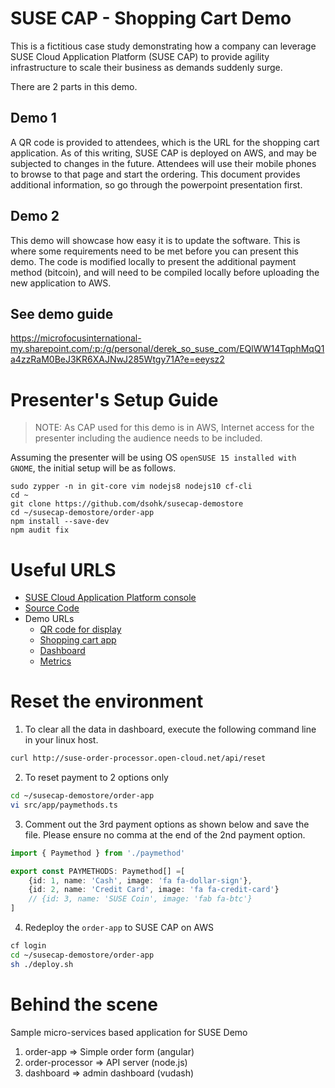 # SUSE CAP - Shopping Cart Demo

This is a fictitious case study demonstrating how a company can leverage SUSE Cloud Application Platform (SUSE CAP) to provide agility infrastructure to scale their business as demands suddenly surge.

There are 2 parts in this demo.

## Demo 1

A QR code is provided to attendees, which is the URL for the shopping cart application. As of this writing, SUSE CAP is deployed on AWS, and may be subjected to changes in the future.
Attendees will use their mobile phones to browse to that page and start the ordering.
This document provides additional information, so go through the powerpoint presentation first.

## Demo 2

This demo will showcase how easy it is to update the software.
This is where some requirements need to be met before you can present this demo. The code is modified locally to present the additional payment method (bitcoin), and will need to be compiled locally before uploading the new application to AWS.

## See demo guide

https://microfocusinternational-my.sharepoint.com/:p:/g/personal/derek_so_suse_com/EQlWW14TqphMqQ1a4zzRaM0BeJ3KR6XAJNwJ285Wtgy71A?e=eeysz2


# Presenter's Setup Guide

> NOTE: As CAP used for this demo is in AWS, Internet access for the presenter including the audience needs to be included.

Assuming the presenter will be using OS `openSUSE 15 installed with GNOME`, the initial setup will be as follows.

```
sudo zypper -n in git-core vim nodejs8 nodejs10 cf-cli
cd ~
git clone https://github.com/dsohk/susecap-demostore
cd ~/susecap-demostore/order-app
npm install --save-dev
npm audit fix
```


# Useful URLS

* [SUSE Cloud Application Platform console](https://console.open-cloud.net)
* [Source Code](https://gitlab.geeko.land/suseapj/eshop2019)
* Demo URLs
  * [QR code for display](http://suse-expert-day.open-cloud.net/)
  * [Shopping cart app](http://suse-order-app.open-cloud.net/)
  * [Dashboard](http://suse-order-dashboard.open-cloud.net)
  * [Metrics](http://metrics.open-cloud-net)

# Reset the environment

1. To clear all the data in dashboard, execute the following command line in your linux host.

```bash
curl http://suse-order-processor.open-cloud.net/api/reset
```

2. To reset payment to 2 options only

```bash
cd ~/susecap-demostore/order-app
vi src/app/paymethods.ts
```

3. Comment out the 3rd payment options as shown below and save the file. Please ensure no comma at the end of the 2nd payment option.

```ts
import { Paymethod } from './paymethod'

export const PAYMETHODS: Paymethod[] =[
    {id: 1, name: 'Cash', image: 'fa fa-dollar-sign'},
    {id: 2, name: 'Credit Card', image: 'fa fa-credit-card'}
    // {id: 3, name: 'SUSE Coin', image: 'fab fa-btc'}
]
```

4. Redeploy the `order-app` to SUSE CAP on AWS

```bash
cf login
cd ~/susecap-demostore/order-app
sh ./deploy.sh
```






# Behind the scene

Sample micro-services based application for SUSE Demo

1. order-app  => Simple order form (angular)
2. order-processor => API server (node.js)
3. dashboard => admin dashboard (vudash)

